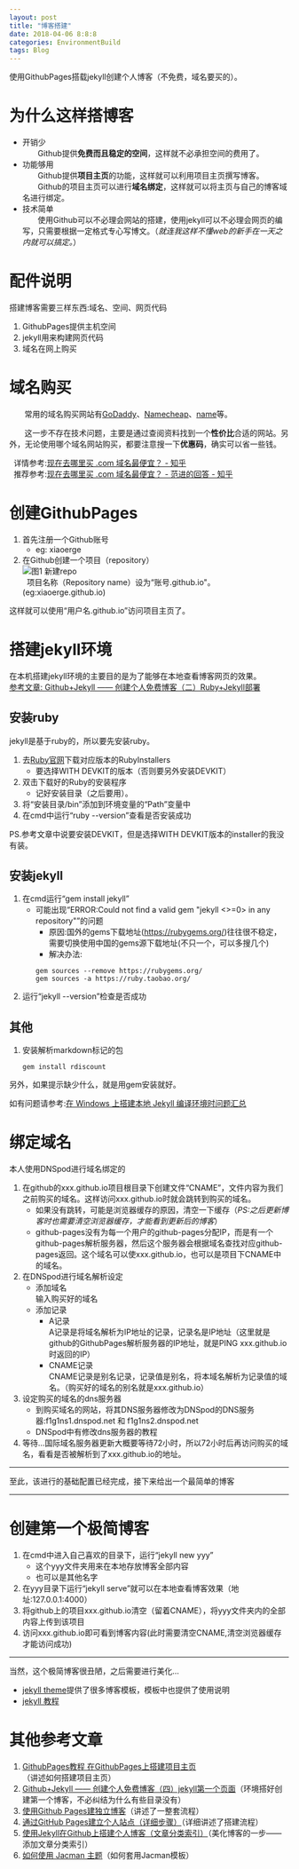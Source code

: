 ```yaml
---
layout: post
title: "博客搭建"
date: 2018-04-06 8:8:8
categories: EnvironmentBuild
tags: Blog
---
```

使用GithubPages搭载jekyll创建个人博客（不免费，域名要买的）。

# 为什么这样搭博客

* 开销少  
&#160;&#160;&#160;&#160;&#160;&#160;&#160;Github提供**免费而且稳定的空间**，这样就不必承担空间的费用了。
* 功能够用  
&#160;&#160;&#160;&#160;&#160;&#160;&#160;Github提供**项目主页**的功能，这样就可以利用项目主页撰写博客。  
&#160;&#160;&#160;&#160;&#160;&#160;&#160;Github的项目主页可以进行**域名绑定**，这样就可以将主页与自己的博客域名进行绑定。
* 技术简单  
&#160;&#160;&#160;&#160;&#160;&#160;&#160;使用Github可以不必理会网站的搭建，使用jekyll可以不必理会网页的编写，只需要根据一定格式专心写博文。（*就连我这样不懂web的新手在一天之内就可以搞定。*）

# 配件说明

搭建博客需要三样东西:域名、空间、网页代码
1. GithubPages提供主机空间
2. jekyll用来构建网页代码
3. 域名在网上购买

# 域名购买

&#160;&#160;&#160;&#160;&#160;&#160;&#160;常用的域名购买网站有[GoDaddy](https://sg.godaddy.com/zh)、[Namecheap](https://www.namecheap.com/)、[name](https://www.name.com/zh-cn/)等。

&#160;&#160;&#160;&#160;&#160;&#160;&#160;这一步不存在技术问题，主要是通过查阅资料找到一个**性价比**合适的网站。另外，无论使用哪个域名网站购买，都要注意搜一下**优惠码**，确实可以省一些钱。

&#160;&#160;详情参考:[现在去哪里买 .com 域名最便宜？ - 知乎](
https://www.zhihu.com/question/19551906)\
&#160;&#160;推荐参考:[现在去哪里买 .com 域名最便宜？ - 范进的回答 - 知乎](
https://www.zhihu.com/question/19551906/answer/31986656)

# 创建GithubPages

1. 首先注册一个Github账号
    - eg: xiaoerge
2. 在Github创建一个项目（repository）  
  ![图1 新建repo](https://chrishuppor.github.io/image/newrepository.PNG)  
  &#160;&#160;项目名称（Repository name）设为“账号.github.io"。(eg:xiaoerge.github.io)

这样就可以使用“用户名.github.io”访问项目主页了。

# 搭建jekyll环境

在本机搭建jekyll环境的主要目的是为了能够在本地查看博客网页的效果。  
[参考文章: Github+Jekyll —— 创建个人免费博客（二）Ruby+Jekyll部署](https://blog.csdn.net/linshuhe1/article/details/51143274)

## 安装ruby

jekyll是基于ruby的，所以要先安装ruby。
1. 去[Ruby官网](https://rubyinstaller.org/downloads/)下载对应版本的RubyInstallers
    * 要选择WITH DEVKIT的版本（否则要另外安装DEVKIT）
2. 双击下载好的Ruby的安装程序
    * 记好安装目录（之后要用）。
3. 将“安装目录/bin”添加到环境变量的“Path”变量中
4. 在cmd中运行“ruby --version”查看是否安装成功

PS.参考文章中说要安装DEVKIT，但是选择WITH DEVKIT版本的installer的我没有装。

## 安装jekyll
1. 在cmd运行“gem install jekyll”
    * 可能出现“ERROR:Could not find a valid gem "jekyll <>=0> in any repository"”的问题
        * 原因:国外的gems下载地址(https://rubygems.org/)往往很不稳定，需要切换使用中国的gems源下载地址(不只一个，可以多搜几个)
        * 解决办法:
        ```
        gem sources --remove https://rubygems.org/
        gem sources -a https://ruby.taobao.org/
        ```
2. 运行“jekyll --version”检查是否成功

## 其他
1. 安装解析markdown标记的包
    ```
    gem install rdiscount
    ```
另外，如果提示缺少什么，就是用gem安装就好。

如有问题请参考:[在 Windows 上搭建本地 Jekyll 编译环境时问题汇总](https://blog.csdn.net/wudalang_gd/article/details/74619791)

# 绑定域名
本人使用DNSpod进行域名绑定的
1. 在github的xxx.github.io项目根目录下创建文件“CNAME”，文件内容为我们之前购买的域名。这样访问xxx.github.io时就会跳转到购买的域名。
    * 如果没有跳转，可能是浏览器缓存的原因，清空一下缓存（*PS:之后更新博客时也需要清空浏览器缓存，才能看到更新后的博客*）
	* github-pages没有为每一个用户的github-pages分配IP，而是有一个github-pages解析服务器，然后这个服务器会根据域名查找对应github-pages返回。这个域名可以使xxx.github.io，也可以是项目下CNAME中的域名。
2. 在DNSpod进行域名解析设定
    * 添加域名  
    输入购买好的域名
    * 添加记录
        * A记录  
        A记录是将域名解析为IP地址的记录，记录名是IP地址（这里就是github的GithubPages解析服务器的IP地址，就是PING xxx.github.io时返回的IP）
        * CNAME记录  
        CNAME记录是别名记录，记录值是别名，将本域名解析为记录值的域名。（购买好的域名的别名就是xxx.github.io）
3. 设定购买的域名的dns服务器
    * 到购买域名的网站，将其DNS服务器修改为DNSpod的DNS服务器:f1g1ns1.dnspod.net 和 f1g1ns2.dnspod.net
    * DNSpod中有修改dns服务器的教程
4. 等待...国际域名服务器更新大概要等待72小时，所以72小时后再访问购买的域名，看看是否被解析到了xxx.github.io的地址。

***
至此，该进行的基础配置已经完成，接下来给出一个最简单的博客
***

# 创建第一个极简博客
1. 在cmd中进入自己喜欢的目录下，运行“jekyll new yyy”
    * 这个yyy文件夹用来在本地存放博客全部内容
    * 也可以是其他名字
2. 在yyy目录下运行“jekyll serve”就可以在本地查看博客效果（地址:127.0.0.1:4000）
3. 将github上的项目xxx.github.io清空（留着CNAME），将yyy文件夹内的全部内容上传到该项目
4. 访问xxx.github.io即可看到博客内容(此时需要清空CNAME,清空浏览器缓存才能访问成功)
***
当然，这个极简博客很丑陋，之后需要进行美化...
* [jekyll theme](http://jekyllthemes.org/)提供了很多博客模板，模板中也提供了使用说明
* [jekyll 教程](http://ju.outofmemory.cn/entry/98471)

# 其他参考文章
1. [GithubPages教程 在GithubPages上搭建项目主页](https://blog.csdn.net/yanzhenjie1003/article/details/51703374)（讲述如何搭建项目主页）
2. [Github+Jekyll —— 创建个人免费博客（四）jekyll第一个页面](https://blog.csdn.net/linshuhe1/article/details/51148645)（环境搭好创建第一个博客，不必纠结为什么有些目录没有）
3. [使用Github Pages建独立博客](http://beiyuu.com/github-pages)（讲述了一整套流程）
4. [通过GitHub Pages建立个人站点（详细步骤）](https://www.cnblogs.com/purediy/archive/2013/03/07/2948892.html)（详细讲述了搭建流程）
5. [使用Jekyll在Github上搭建个人博客（文章分类索引）](https://segmentfault.com/a/1190000000406017)（美化博客的一步——添加文章分类索引）
6. [如何使用 Jacman 主题](http://simpleyyt.com/jekyll-jacman/jekyll/2015/09/20/how-to-use-jacman)（如何套用Jacman模板）